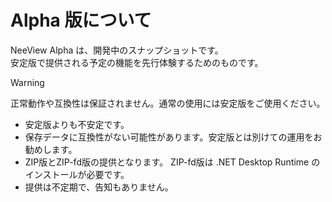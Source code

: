 # Alpha 版について

<custom-revision/>

NeeView Alpha は、開発中のスナップショットです。  
安定版で提供される予定の機能を先行体験するためのものです。

> [!WARNING]  
> 正常動作や互換性は保証されません。通常の使用には安定版をご使用ください。

  * 安定版よりも不安定です。
  * 保存データに互換性がない可能性があります。安定版とは別けての運用をお勧めします。
  * ZIP版とZIP-fd版の提供となります。 ZIP-fd版は .NET Desktop Runtime のインストールが必要です。
  * 提供は不定期で、告知もありません。
  
